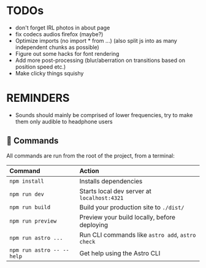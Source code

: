 # TODOs

- don't forget IRL photos in about page
- fix codecs audios firefox (maybe?)
- Optimize imports (no import \* from ...) (also split js into as many independent chunks as possible)
- Figure out some hacks for font rendering
- Add more post-processing (blur/aberration on transitions based on position speed etc.)
- Make clicky things squishy

# REMINDERS

- Sounds should mainly be comprised of lower frequencies, try to make them only audible to headphone users

## 🧞 Commands

All commands are run from the root of the project, from a terminal:

| Command                   | Action                                           |
| :------------------------ | :----------------------------------------------- |
| `npm install`             | Installs dependencies                            |
| `npm run dev`             | Starts local dev server at `localhost:4321`      |
| `npm run build`           | Build your production site to `./dist/`          |
| `npm run preview`         | Preview your build locally, before deploying     |
| `npm run astro ...`       | Run CLI commands like `astro add`, `astro check` |
| `npm run astro -- --help` | Get help using the Astro CLI                     |
